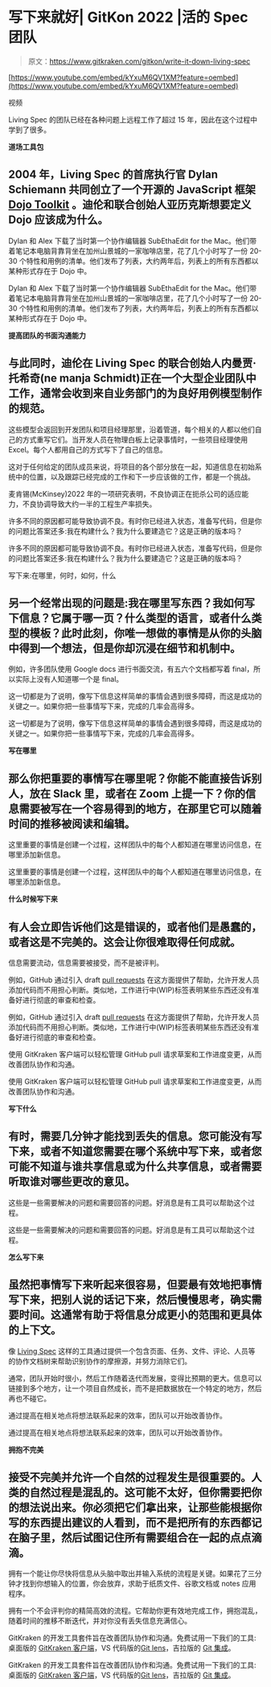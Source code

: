 # 写下来就好| GitKon 2022 |活的 Spec 团队

> 原文：<https://www.gitkraken.com/gitkon/write-it-down-living-spec>

[https://www.youtube.com/embed/kYxuM6QV1XM?feature=oembed](https://www.youtube.com/embed/kYxuM6QV1XM?feature=oembed)

视频

Living Spec 的团队已经在各种问题上远程工作了超过 15 年，因此在这个过程中学到了很多。

**道场工具包**

## 2004 年，Living Spec 的首席执行官 Dylan Schiemann 共同创立了一个开源的 JavaScript 框架 [Dojo Toolkit](https://dojotoolkit.org/) 。迪伦和联合创始人亚历克斯想要定义 Dojo 应该成为什么。

Dylan 和 Alex 下载了当时第一个协作编辑器 SubEthaEdit for the Mac。他们带着笔记本电脑背靠背坐在加州山景城的一家咖啡店里，花了几个小时写了一份 20-30 个特性和用例的清单。他们发布了列表，大约两年后，列表上的所有东西都以某种形式存在于 Dojo 中。

Dylan 和 Alex 下载了当时第一个协作编辑器 SubEthaEdit for the Mac。他们带着笔记本电脑背靠背坐在加州山景城的一家咖啡店里，花了几个小时写了一份 20-30 个特性和用例的清单。他们发布了列表，大约两年后，列表上的所有东西都以某种形式存在于 Dojo 中。

**提高团队的书面沟通能力**

## 与此同时，迪伦在 Living Spec 的联合创始人内曼贾·托希奇(ne manja Schmidt)正在一个大型企业团队中工作，通常会收到来自业务部门的为良好用例模型制作的规范。

这些模型会返回到开发团队和项目经理那里，沿着管道，每个相关的人都以他们自己的方式重写它们。当开发人员在物理白板上记录事情时，一些项目经理使用 Excel。每个人都用自己的方式写下了自己的信息。

这对于任何给定的团队成员来说，将项目的各个部分放在一起，知道信息在初始系统中的位置，以及跟踪已经完成的工作和下一步应该做的工作，都是一个挑战。

麦肯锡(McKinsey)2022 年的一项研究表明，不良协调正在扼杀公司的适应能力，不良协调导致大约一半的工程生产率损失。

许多不同的原因都可能导致协调不良。有时你已经进入状态，准备写代码，但是你的问题比答案还多:我在构建什么？我为什么要建造它？这是正确的版本吗？

许多不同的原因都可能导致协调不良。有时你已经进入状态，准备写代码，但是你的问题比答案还多:我在构建什么？我为什么要建造它？这是正确的版本吗？

写下来:在哪里，何时，如何，什么

## 另一个经常出现的问题是:我在哪里写东西？我如何写下信息？它属于哪一页？什么类型的语言，或者什么类型的模板？此时此刻，你唯一想做的事情是从你的头脑中得到一个想法，但是你却沉浸在细节和机制中。

例如，许多团队使用 Google docs 进行书面交流，有五六个文档都写着 final，所以实际上没有人知道哪一个是 final。

这一切都是为了说明，像写下信息这样简单的事情会遇到很多障碍，而这是成功的关键之一。如果你把一些事情写下来，完成的几率会高得多。

这一切都是为了说明，像写下信息这样简单的事情会遇到很多障碍，而这是成功的关键之一。如果你把一些事情写下来，完成的几率会高得多。

**写在哪里**

## 那么你把重要的事情写在哪里呢？你能不能直接告诉别人，放在 Slack 里，或者在 Zoom 上提一下？你的信息需要被写在一个容易得到的地方，在那里它可以随着时间的推移被阅读和编辑。

这里重要的事情是创建一个过程，这样团队中的每个人都知道在哪里访问信息，在哪里添加新信息。

这里重要的事情是创建一个过程，这样团队中的每个人都知道在哪里访问信息，在哪里添加新信息。

**什么时候写下来**

## 有人会立即告诉他们这是错误的，或者他们是愚蠢的，或者这是不完美的。这会让你很难取得任何成就。

信息需要流动，信息需要被接受，而不是被评判。

例如，GitHub 通过引入 draft [pull requests](https://www.gitkraken.com/learn/git/problems/github-pull-requests) 在这方面提供了帮助，允许开发人员添加代码而不用担心判断。类似地，工作进行中(WIP)标签表明某些东西还没有准备好进行彻底的审查和检查。

例如，GitHub 通过引入 draft [pull requests](https://www.gitkraken.com/learn/git/problems/github-pull-requests) 在这方面提供了帮助，允许开发人员添加代码而不用担心判断。类似地，工作进行中(WIP)标签表明某些东西还没有准备好进行彻底的审查和检查。

使用 GitKraken 客户端可以轻松管理 GitHub pull 请求草案和工作进度变更，从而改善团队协作和沟通。

使用 GitKraken 客户端可以轻松管理 GitHub pull 请求草案和工作进度变更，从而改善团队协作和沟通。

**写下什么**

## 有时，需要几分钟才能找到丢失的信息。您可能没有写下来，或者不知道您需要在哪个系统中写下来，或者您可能不知道与谁共享信息或为什么共享信息，或者需要听取谁对哪些更改的意见。

这些是一些需要解决的问题和需要回答的问题。好消息是有工具可以帮助这个过程。

这些是一些需要解决的问题和需要回答的问题。好消息是有工具可以帮助这个过程。

**怎么写下来**

## 虽然把事情写下来听起来很容易，但要最有效地把事情写下来，把别人说的话记下来，然后慢慢思考，确实需要时间。这通常有助于将信息分成更小的范围和更具体的上下文。

像 [Living Spec](https://livingspec.com/) 这样的工具通过提供一个包含页面、任务、文件、评论、人员等的协作文档树来帮助识别协作的摩擦源，并努力消除它们。

通常，团队开始时很小，然后工作随着迭代而发展，变得比预期的更大。信息可以链接到多个地方，让一个项目自然成长，而不是把数据放在一个特定的地方，然后再也不碰它。

通过提高在相关地点将想法联系起来的效率，团队可以开始改善协作。

通过提高在相关地点将想法联系起来的效率，团队可以开始改善协作。

**拥抱不完美**

## 接受不完美并允许一个自然的过程发生是很重要的。人类的自然过程是混乱的。这可能不太好，但你需要把你的想法说出来。你必须把它们拿出来，让那些能根据你写的东西提出建议的人看到，而不是把所有的东西都记在脑子里，然后试图记住所有需要组合在一起的点点滴滴。

拥有一个能让你尽快将信息从头脑中取出并输入系统的流程是关键。如果花了三分钟才找到你想输入的位置，你会放弃，求助于纸质文件、谷歌文档或 notes 应用程序。

拥有一个不会评判你的精简高效的流程。它帮助你更有效地完成工作，拥抱混乱，随着时间的推移不断迭代，并对你没有丢失信息充满信心。

GitKraken 的开发工具套件旨在改善团队协作和沟通。免费试用一下我们的工具:桌面版的 [GitKraken 客户端](https://www.gitkraken.com/git-client)，VS 代码版的[Git lens](https://www.gitkraken.com/gitlens)，吉拉版的 [Git 集成](https://www.gitkraken.com/git-integration-for-jira)。

GitKraken 的开发工具套件旨在改善团队协作和沟通。免费试用一下我们的工具:桌面版的 [GitKraken 客户端](https://www.gitkraken.com/git-client)，VS 代码版的[Git lens](https://www.gitkraken.com/gitlens)，吉拉版的 [Git 集成](https://www.gitkraken.com/git-integration-for-jira)。